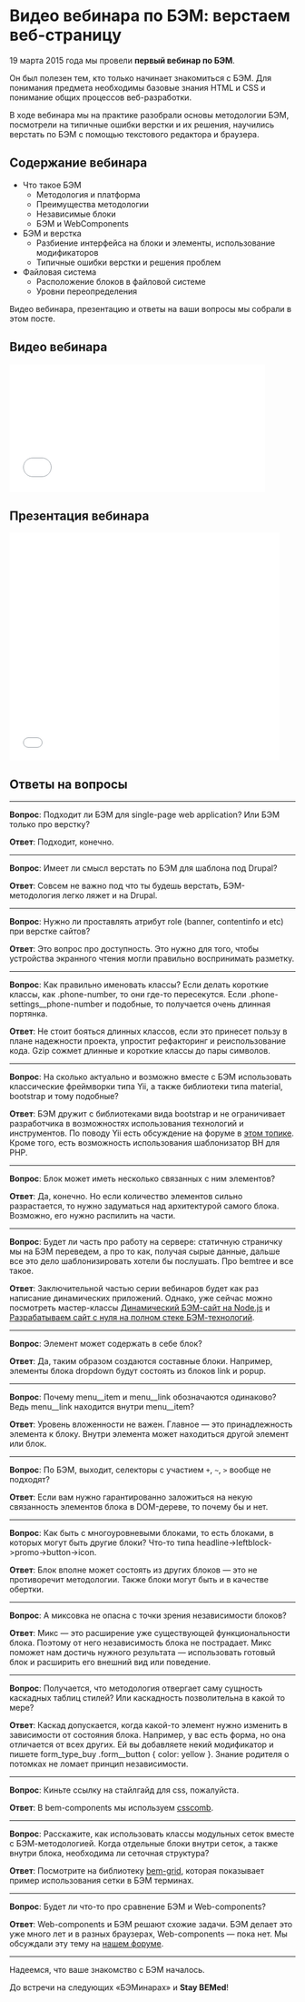 # Видео вебинара по БЭМ: верстаем веб-страницу

19 марта 2015 года мы провели **первый вебинар по БЭМ**. 

Он был полезен тем, кто только начинает знакомиться с БЭМ. Для понимания предмета необходимы базовые знания HTML и CSS и понимание общих процессов веб-разработки.

В ходе вебинара мы на практике разобрали основы методологии БЭМ, посмотрели на типичные ошибки верстки и их решения, научились верстать по БЭМ с помощью текстового редактора и браузера.

## Содержание вебинара

  * Что такое БЭМ
    * Методология и платформа
    * Преимущества методологии
    * Независимые блоки
    * БЭМ и WebComponents
  * БЭМ и верстка
    * Разбиение интерфейса на блоки и элементы, использование модификаторов
    * Типичные ошибки верстки и решения проблем
  * Файловая система
    * Расположение блоков в файловой системе
    * Уровни переопределения

Видео вебинара, презентацию и ответы на ваши вопросы мы собрали в этом посте.

##  Видео вебинара

<iframe width="450" height="225" src="//video.yandex.ru/iframe/ya-events/ymhuo1p6qu.5220/" frameborder="0" allowfullscreen="1"></iframe>

##  Презентация вебинара

<iframe src="//www.slideshare.net/slideshow/embed_code/46612303" width="476" height="400" frameborder="0" marginwidth="0" marginheight="0" scrolling="no"></iframe>

## Ответы на вопросы

------
**Вопрос**: Подходит ли БЭМ для single-page web application? Или БЭМ только про верстку?

**Ответ**: Подходит, конечно.

------
**Вопрос**: Имеет ли смысл верстать по БЭМ для шаблона под Drupal? 

**Ответ**: Совсем не важно под что ты будешь верстать, БЭМ-методология легко ляжет и на Drupal.

------
**Вопрос**: Нужно ли проставлять атрибут role (banner, contentinfo и etc) при верстке сайтов? 

**Ответ**: Это вопрос про доступность. Это нужно для того, чтобы устройства экранного чтения могли правильно воспринимать разметку.

------
**Вопрос**: Как правильно именовать классы? Если делать короткие классы, как .phone-number, то они где-то пересекутся. Если .phone-settings__phone-number и подобные, то получается очень длинная портянка. 

**Ответ**: Не стоит бояться длинных классов, если это принесет пользу в плане надежности проекта, упростит рефакторинг и реиспользование кода. Gzip сожмет длинные и короткие классы до пары символов.

------
**Вопрос**: На сколько актуально и возможно вместе с БЭМ использовать классические фреймворки типа Yii, а также библиотеки типа material, bootstrap и тому подобные?

**Ответ**: БЭМ дружит с библиотеками вида bootstrap и не ограничивает разработчика в возможностях использования технологий и инструментов. По поводу Yii есть обсуждение на форуме в [этом топике](https://ru.bem.info/forum/issues/45/). Кроме того, есть возможность использования шаблонизатор ВH для PHP.

------
**Вопрос**: Блок может иметь несколько связанных с ним элементов? 

**Ответ**: Да, конечно. Но если количество элементов сильно разрастается, то нужно задуматься над архитектурой самого блока. Возможно, его нужно распилить на части.

------
**Вопрос**: Будет ли часть про работу на сервере: статичную страничку мы на БЭМ переведем, а про то как, получая сырые данные, дальше все это дело шаблонизировать хотели бы послушать. Про bemtree и все такое. 

**Ответ**: Заключительной частью серии вебинаров будет как раз написание динамических приложений. Однако, уже сейчас можно посмотреть мастер-классы [Динамический БЭМ-сайт на Node.js](https://events.yandex.ru/lib/talks/1413/) и [Разрабатываем сайт с нуля на полном стеке БЭМ-технологий](https://ru.bem.info/talks/bemup-moscow-2014/#Мастер-класс-Разрабатываем-сайт-с-нуля-на-полном-стеке-БЭМ-технологий--Жека-Константинов-Дима-Белицкий-Слава-Аристов).

------
**Вопрос**: Элемент может содержать в себе блок? 

**Ответ**: Да, таким образом создаются составные блоки. Например, элементы блока dropdown будут состоять из блоков link и popup.

------
**Вопрос**: Почему menu__item и menu__link обозначаются одинаково? Ведь menu__link находится внутри menu__item? 

**Ответ**: Уровень вложенности не важен. Главное — это принадлежность элемента к блоку. Внутри элемента может находиться другой элемент или блок.

------
**Вопрос**: По БЭМ, выходит, селекторы с участием `+`, `~`, `>` вообще не подходят?
 
**Ответ**: Если вам нужно гарантированно заложиться на некую связанность элементов блока в DOM-дереве, то почему бы и нет.

------
**Вопрос**: Как быть с многоуровневыми блоками, то есть блоками, в которых могут быть другие блоки? Что-то типа headline->leftblock->promo->button->icon.

**Ответ**: Блок вполне может состоять из других блоков — это не противоречит методологии. Также блоки могут быть и в качестве обертки.

------
**Вопрос**: А миксовка не опасна с точки зрения независимости блоков?

**Ответ**: Микс — это расширение уже существующей функциональности блока. Поэтому от него независимость блока не пострадает. Микс поможет нам достичь нужного результата — использовать готовый блок и расширить его внешний вид или поведение.

------
**Вопрос**: Получается, что методология отвергает саму сущность каскадных таблиц стилей? Или каскадность позволительна в какой то мере? 

**Ответ**: Каскад допускается, когда какой-то элемент нужно изменить в зависимости от состояния блока. Например, у вас есть форма, но она отличается от всех других. Ей вы добавляете некий модификатор и пишете form_type_buy .form__button { color: yellow }. Знание родителя о потомках не ломает принцип независимости.

------
**Вопрос**: Киньте ссылку на стайлгайд для css, пожалуйста. 

**Ответ**: В bem-components мы используем [csscomb](https://github.com/bem/bem-components/blob/v2/.csscomb.json). 

------
**Вопрос**: Расскажите, как использовать классы модульных сеток вместе с БЭМ-методологией. Когда отдельные блоки внутри сеток, а также внутри блока, необходима ли сеточная структура?

**Ответ**: Посмотрите на библиотеку [bem-grid](https://ru.bem.info/built-with-b/#bem-grid-1), которая показывает пример использования сетки в БЭМ терминах.

------
**Вопрос**: Будет ли что-то про сравнение БЭМ и Web-components? 

**Ответ**: Web-components и БЭМ решают схожие задачи. БЭМ делает это уже много лет и в разных браузерах, Web-components — пока нет. Мы обсуждали эту тему на [нашем форуме](https://ru.bem.info/forum/issues/301/).

------

Надеемся, что ваше знакомство с БЭМ началось. 

До встречи на следующих «БЭМинарах» и **Stay BEMed**!
